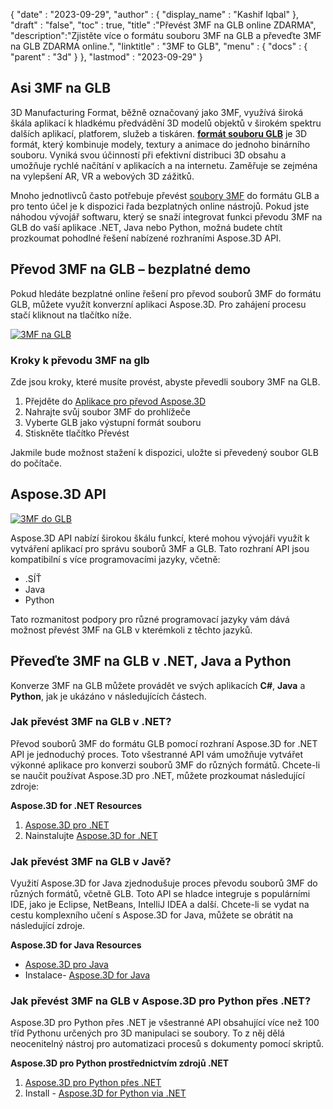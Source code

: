 {
  "date" : "2023-09-29",
  "author" : {
    "display_name" : "Kashif Iqbal"
},
  "draft" : "false",
  "toc" : true,
  "title" :"Převést 3MF na GLB online ZDARMA",
  "description":"Zjistěte více o formátu souboru 3MF na GLB a převeďte 3MF na GLB ZDARMA online.",
  "linktitle" : "3MF to GLB",
  "menu" : {
    "docs" : {
      "parent" : "3d"
}
},
  "lastmod" : "2023-09-29"
}

## Asi 3MF na GLB

3D Manufacturing Format, běžně označovaný jako 3MF, využívá široká škála aplikací k hladkému předvádění 3D modelů objektů v širokém spektru dalších aplikací, platforem, služeb a tiskáren. **[formát souboru GLB](/cs/3d/glb/)** je 3D formát, který kombinuje modely, textury a animace do jednoho binárního souboru. Vyniká svou účinností při efektivní distribuci 3D obsahu a umožňuje rychlé načítání v aplikacích a na internetu. Zaměřuje se zejména na vylepšení AR, VR a webových 3D zážitků.

Mnoho jednotlivců často potřebuje převést [soubory 3MF](/cs/3d/3mf/) do formátu GLB a pro tento účel je k dispozici řada bezplatných online nástrojů. Pokud jste náhodou vývojář softwaru, který se snaží integrovat funkci převodu 3MF na GLB do vaší aplikace .NET, Java nebo Python, možná budete chtít prozkoumat pohodlné řešení nabízené rozhraními Aspose.3D API.

## Převod 3MF na GLB – bezplatné demo

Pokud hledáte bezplatné online řešení pro převod souborů 3MF do formátu GLB, můžete využít konverzní aplikaci Aspose.3D. Pro zahájení procesu stačí kliknout na tlačítko níže.

[![3MF na GLB](../3mf-to-glb.png)](https://products.aspose.app/3d/conversion/3mf-to-glb/)

### Kroky k převodu 3MF na glb

Zde jsou kroky, které musíte provést, abyste převedli soubory 3MF na GLB.

1. Přejděte do [Aplikace pro převod Aspose.3D](https://products.aspose.app/3d/conversion/3mf-to-glb/)
1. Nahrajte svůj soubor 3MF do prohlížeče
1. Vyberte GLB jako výstupní formát souboru
1. Stiskněte tlačítko Převést

Jakmile bude možnost stažení k dispozici, uložte si převedený soubor GLB do počítače.

## Aspose.3D API

[![3MF do GLB](../try-aspose-3d.png)](https://products.aspose.com/3d/)

Aspose.3D API nabízí širokou škálu funkcí, které mohou vývojáři využít k vytváření aplikací pro správu souborů 3MF a GLB. Tato rozhraní API jsou kompatibilní s více programovacími jazyky, včetně:

* .SÍŤ
* Java
* Python

Tato rozmanitost podpory pro různé programovací jazyky vám dává možnost převést 3MF na GLB v kterémkoli z těchto jazyků.

## Převeďte 3MF na GLB v .NET, Java a Python

Konverze 3MF na GLB můžete provádět ve svých aplikacích **C#**, **Java** a **Python**, jak je ukázáno v následujících částech.

### Jak převést 3MF na GLB v .NET?

Převod souborů 3MF do formátu GLB pomocí rozhraní Aspose.3D for .NET API je jednoduchý proces. Toto všestranné API vám umožňuje vytvářet výkonné aplikace pro konverzi souborů 3MF do různých formátů. Chcete-li se naučit používat Aspose.3D pro .NET, můžete prozkoumat následující zdroje:

**Aspose.3D for .NET Resources**

1. [Aspose.3D pro .NET](https://products.aspose.com/3d/net/)
1. Nainstalujte [Aspose.3D for .NET](https://docs.aspose.com/3d/net/installation/)

### Jak převést 3MF na GLB v Javě?

Využití Aspose.3D for Java zjednodušuje proces převodu souborů 3MF do různých formátů, včetně GLB. Toto API se hladce integruje s populárními IDE, jako je Eclipse, NetBeans, IntelliJ IDEA a další. Chcete-li se vydat na cestu komplexního učení s Aspose.3D for Java, můžete se obrátit na následující zdroje.

**Aspose.3D for Java Resources**

* [Aspose.3D pro Java](https://products.aspose.com/3d/java/)
* Instalace- [Aspose.3D for Java](https://docs.aspose.com/3d/java/installation/)

### Jak převést 3MF na GLB v Aspose.3D pro Python přes .NET?

Aspose.3D pro Python přes .NET je všestranné API obsahující více než 100 tříd Pythonu určených pro 3D manipulaci se soubory. To z něj dělá neocenitelný nástroj pro automatizaci procesů s dokumenty pomocí skriptů.

**Aspose.3D pro Python prostřednictvím zdrojů .NET**

1. [Aspose.3D pro Python přes .NET](https://products.aspose.com/3d/python-net/)
1. Install - [Aspose.3D for Python via .NET](https://releases.aspose.com/3d/python-net/)
